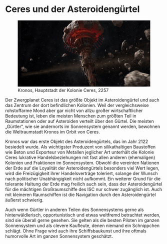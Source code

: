 # Ceres und der Asteroidengürtel

<figure><img src="/books/basic-rules/appendix-character-origin/ceres/ceres.png" alt="TODO"><figcaption>Kronos, Hauptstadt der Kolonie Ceres, 2257</figcaption></figure>

Der Zwergplanet Ceres ist das größte Objekt im Asteroidengürtel und auch das Zentrum der dort befindlichen Kolonien. Weil der vergleichsweise rohstoffarme Mond aber gar nicht von allzu großer wirtschaftlicher Bedeutung ist, leben die meisten Menschen zum größten Teil in Raumstationen oder auf Asteroiden verteilt über den Gürtel. Die meisten „Gürtler“, wie sie andernorts im Sonnensystem genannt werden, bewohnen die Weltraumstadt Kronos im Orbit von Ceres.

Kronos war das erste Objekt des Asteroidengürtels, das im Jahr 2122 besiedelt wurde. Als wichtigster Produzent von silikathaltigen Baustoffen wie Beton und Exporteur von Metallen jeglicher Art unterhält die Kolonie Ceres lukrative Handelsbeziehungen mit fast allen anderen (ehemaligen) Kolonien und Fraktionen im Sonnensystem. Obwohl die vereinten Nationen der Erde auf die Loyalität der Asteroidengürtels besonders viel Wert legen, wird die Freizügigkeit ihrer Handelsverträge toleriert, solange der Wunsch nach politischer Unabhängigkeit nicht aufkommt. Ein weiterer Grund für die tolerante Haltung der Erde mag freilich auch sein, dass der Asteroidengürtel für die mächtigen Großraumschiffe des ISC nur schwer zugänglich ist. Auch mit kleineren Raumschiffen ist die Navigation durch den Asteroidengürtel äußerst schwierig.

Auch wenn Gürtler in anderen Teilen des Sonnensystems gerne als hinterwäldlerisch, opportunistisch und etwas weltfremd betrachtet werden, sind sie überall gerne gesehen. Sie gelten als die besten Piloten im ganzen Sonnensystem und als clevere Kaufleute, denen niemand ein Schnippchen schlägt. Ohne Frage wird auch ihre Schiffsbaukunst und ihre oftmals humorvolle Art im ganzen Sonnensystem geschätzt.
